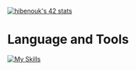 [![hibenouk's 42 stats](https://badge.mediaplus.ma/darkblue/hibenouk)](https://github.com/oakoudad/badge42)
# Language and Tools
[![My Skills](https://skillicons.dev/icons?i=c,cpp,python,git,mysql,docker,linux,neovim,vim,java,spring,js,react)](https://skillicons.dev)
